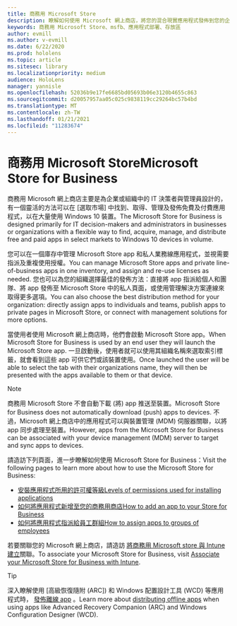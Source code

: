 ```yaml
---
title: 商務用 Microsoft Store
description: 瞭解如何使用 Microsoft 網上商店，將您的混合現實應用程式發佈到您的企業。
keywords: 商務用 Microsoft Store、msfb、應用程式部署、存放區
author: evmill
ms.author: v-evmill
ms.date: 6/22/2020
ms.prod: hololens
ms.topic: article
ms.sitesec: library
ms.localizationpriority: medium
audience: HoloLens
manager: yannisle
ms.openlocfilehash: 52036b9e17fe6685bd05693b06e3120b4655c863
ms.sourcegitcommit: d20057957aa05c025c9838119cc29264bc57b4bd
ms.translationtype: MT
ms.contentlocale: zh-TW
ms.lasthandoff: 01/21/2021
ms.locfileid: "11283674"
---
```

# <span data-ttu-id="f8016-104">商務用 Microsoft Store</span><span class="sxs-lookup"><span data-stu-id="f8016-104">Microsoft Store for Business</span></span>

<span data-ttu-id="f8016-105">商務用 Microsoft 網上商店主要是為企業或組織中的 IT 決策者與管理員設計的，有一個靈活的方法可以在 [選取市場] 中找到、取得、管理及發佈免費及付費應用程式，以在大量使用 Windows 10 裝置。</span><span class="sxs-lookup"><span data-stu-id="f8016-105">The Microsoft Store for Business is designed primarily for IT decision-makers and administrators in businesses or organizations with a flexible way to find, acquire, manage, and distribute free and paid apps in select markets to Windows 10 devices in volume.</span></span> 

<span data-ttu-id="f8016-106">您可以在一個庫存中管理 Microsoft Store app 和私人業務線應用程式，並視需要指派及重複使用授權。</span><span class="sxs-lookup"><span data-stu-id="f8016-106">You can manage Microsoft Store apps and private line-of-business apps in one inventory, and assign and re-use licenses as needed.</span></span> <span data-ttu-id="f8016-107">您也可以為您的組織選擇最佳的發佈方法：直接將 app 指派給個人和團隊、將 app 發佈至 Microsoft Store 中的私人頁面，或使用管理解決方案連線來取得更多選項。</span><span class="sxs-lookup"><span data-stu-id="f8016-107">You can also choose the best distribution method for your organization: directly assign apps to individuals and teams, publish apps to private pages in Microsoft Store, or connect with management solutions for more options.</span></span>

<span data-ttu-id="f8016-108">當使用者使用 Microsoft 網上商店時，他們會啟動 Microsoft Store app。</span><span class="sxs-lookup"><span data-stu-id="f8016-108">When Microsoft Store for Business is used by an end user they will launch the Microsoft Store app.</span></span> <span data-ttu-id="f8016-109">一旦啟動後，使用者就可以使用其組織名稱來選取索引標籤，就會看到這些 app 可供它們或該裝置使用。</span><span class="sxs-lookup"><span data-stu-id="f8016-109">Once launched the user will be able to select the tab with their organizations name, they will then be presented with the apps available to them or that device.</span></span>

> [!Note] 
> <span data-ttu-id="f8016-110">商務用 Microsoft Store 不會自動下載 (將) app 推送至裝置。</span><span class="sxs-lookup"><span data-stu-id="f8016-110">Microsoft Store for Business does not automatically download (push) apps to devices.</span></span> <span data-ttu-id="f8016-111">不過，Microsoft 網上商店中的應用程式可以與裝置管理 (MDM) 伺服器關聯，以將 app 同步處理至裝置。</span><span class="sxs-lookup"><span data-stu-id="f8016-111">However, apps from the Microsoft Store for Business can be associated with your device management (MDM) server to target and sync apps to devices.</span></span>

<span data-ttu-id="f8016-112">請造訪下列頁面，進一步瞭解如何使用 Microsoft Store for Business：</span><span class="sxs-lookup"><span data-stu-id="f8016-112">Visit the following pages to learn more about how to use the Microsoft Store for Business:</span></span>
* [<span data-ttu-id="f8016-113">安裝應用程式所用的許可權等級</span><span class="sxs-lookup"><span data-stu-id="f8016-113">Levels of permissions used for installing applications</span></span>](https://docs.microsoft.com/mem/intune/configuration/device-restrictions-windows-holographic#app-store)
* [<span data-ttu-id="f8016-114">如何將應用程式新增至您的商務用商店</span><span class="sxs-lookup"><span data-stu-id="f8016-114">How to add an app to your Store for Business</span></span>](https://docs.microsoft.com/mem/intune/apps/store-apps-windows)
* [<span data-ttu-id="f8016-115">如何將應用程式指派給員工群組</span><span class="sxs-lookup"><span data-stu-id="f8016-115">How to assign apps to groups of employees</span></span>](https://docs.microsoft.com/mem/intune/apps/windows-store-for-business)

<span data-ttu-id="f8016-116">若要關聯您的 Microsoft 網上商店，請造訪 [將商務用 Microsoft store 與 Intune 建立](https://docs.microsoft.com/mem/intune/apps/windows-store-for-business#associate-your-microsoft-store-for-business-account-with-intune)關聯。</span><span class="sxs-lookup"><span data-stu-id="f8016-116">To associate your Microsoft Store for Business, visit [Associate your Microsoft Store for Business with Intune](https://docs.microsoft.com/mem/intune/apps/windows-store-for-business#associate-your-microsoft-store-for-business-account-with-intune).</span></span>

> [!Tip] 
> <span data-ttu-id="f8016-117">深入瞭解使用 [高級恢復隨附 (ARC]) 和 Windows 配置設計工具 (WCD) 等應用程式時， [發佈離線 app](https://docs.microsoft.com/microsoft-store/distribute-offline-apps) 。</span><span class="sxs-lookup"><span data-stu-id="f8016-117">Learn more about [distributing offline apps](https://docs.microsoft.com/microsoft-store/distribute-offline-apps) when using apps like Advanced Recovery Companion (ARC) and Windows Configuration Designer (WCD).</span></span>
